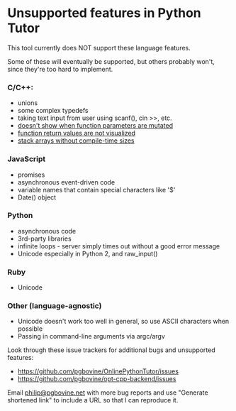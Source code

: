 # Unsupported features in Python Tutor

This tool currently does NOT support these language features.

Some of these will eventually be supported, but others probably won't,
since they're too hard to implement.

### C/C++:

- unions
- some complex typedefs
- taking text input from user using scanf(), cin >>, etc.
- [doesn't show when function parameters are mutated](https://github.com/pgbovine/opt-cpp-backend/issues/57)
- [function return values are not visualized](https://github.com/pgbovine/opt-cpp-backend/issues/4)
- [stack arrays without compile-time sizes](https://github.com/pgbovine/opt-cpp-backend/issues/44)


### JavaScript

- promises
- asynchronous event-driven code
- variable names that contain special characters like '$'
- Date() object


### Python

- asynchronous code
- 3rd-party libraries
- infinite loops - server simply times out without a good error message
- Unicode especially in Python 2, and raw_input()


### Ruby

- Unicode


### Other (language-agnostic)

- Unicode doesn't work too well in general, so use ASCII characters when possible
- Passing in command-line arguments via argc/argv

Look through these issue trackers for additional bugs and unsupported
features:
- https://github.com/pgbovine/OnlinePythonTutor/issues
- https://github.com/pgbovine/opt-cpp-backend/issues

Email philip@pgbovine.net with more bug reports and use "Generate
shortened link" to include a URL so that I can reproduce it.
